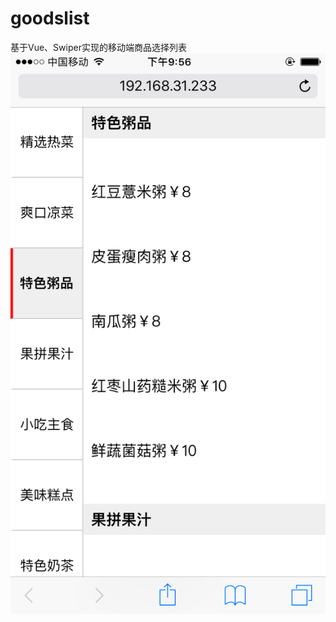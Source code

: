 # goodslist
基于Vue、Swiper实现的移动端商品选择列表  
![Demo](https://raw.githubusercontent.com/inJonathan/imagestore/master/IMG_0737.PNG)
